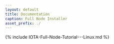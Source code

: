 ```yaml
---
layout: default
title: Documentation
caption: Full Node Installer
asset_prefix: ./
---
```

{% include IOTA-Full-Node-Tutorial---Linux.md %}
